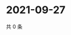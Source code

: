 # 2021-09-27

共 0 条

<!-- BEGIN WEIBO -->
<!-- 最后更新时间 Mon Sep 27 2021 12:10:49 GMT+0800 (China Standard Time) -->

<!-- END WEIBO -->
